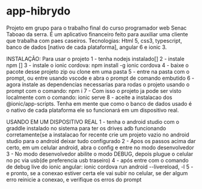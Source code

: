 # app-hibrydo
Projeto em grupo para o trabalho final do curso programador web Senac Taboao da serra. É um aplicativo financeiro feito para auxiliar uma cliente que trabalha com paes caseiros. Tecnologias: Html 5, css3, typescript, banco de dados [nativo de cada plataforma], angular 6 e ionic 3.

INSTALAÇÃO:
Para usar o projeto
1 - tenha nodejs instalado[]
2 - instale npm []
3 - instale o ionic cordova: npm install -g ionic cordova
4 - baixe o pacote desse projeto zip ou clone em uma pasta
5 - entre na pasta com o prompt, ou entre usando vscode e abra o prompt de comando embutido
6 - agora instale as dependencias necessarias para rodas o projeto usando o prompt com o comando: npm i
7 - Com isso o projeto ja pode ser visto localmente com o comando: ionic serve
8 - aceite a instalacao dos @ionic/app-scripts. Tenha em mente que como o banco de dados usado é o nativo de cada plataforma ele so funcionará em um dispositivo real.


USANDO EM UM DISPOSITIVO REAL
1 - tenha o android studio com o graddle instalado no sistema para ter os drives adb funcionando corretamente(se a instalacao for recente crie um projeto vazio no android studio para o android deixar tudo configurado
2 - Apos os passos acima dar certo, em um celular android, abra o config e entre no modo desenvolvedor
3 - No modo desenvolvedor abilite o modo DEBUG, depois plugue o celular no pc via usb(de preferencia usb traseiro)
4 - após entre com o comando de debug live do ionic angular: ionic cordova run android --livereload, -l
5 - e pronto, se a conexao estiver certa ele vai subir no celular, se der algum erro reinicie a conexao, e verifique os erros do prompt
